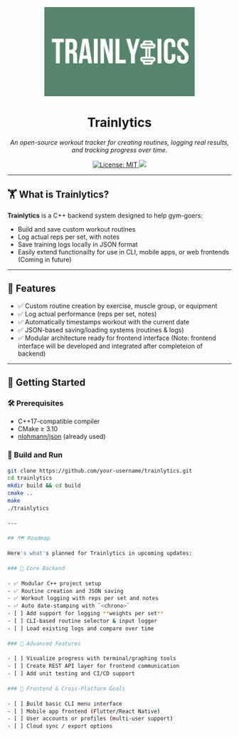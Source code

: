 <p align="center">
    <img src="assets/Trainlytics_Logo.jpg" alt="Trainlytics Logo" width="338"/>
</p>

<h1 align="center">Trainlytics</h1>
<p align="center"><em>
An open-source workout tracker for creating routines, logging real results, and tracking progress over time.
</em></p>

<p align="center">
  <a href="https://github.com/noahlacour/trainlytics/blob/main/LICENSE">
    <img src="https://img.shields.io/github/license/noahlacour/trainlytics" alt="License: MIT">
  </a>
  <a href="https://github.com/noahlacour/trainlytics/stargazers">
    <img src="https://img.shields.io/github/stars/noahlacour/trainlytics?style=social">
  </a>
</p>


---

## 🏋️ What is Trainlytics?

**Trainlytics** is a C++ backend system designed to help gym-goers:
- Build and save custom workout routines
- Log actual reps per set, with notes
- Save training logs locally in JSON format
- Easily extend functionailty for use in CLI, mobile apps, or web frontends (Coming in future)


---

## 🔧 Features

- ✅ Custom routine creation by exercise, muscle group, or equipment
- ✅ Log actual performance (reps per set, notes)
- ✅ Automatically timestamps workout with the current date
- ✅ JSON-based saving/loading systems (routines & logs)
- ✅ Modular architecture ready for frontend interface (Note: frontend interface will be developed and integrated after completeion of backend)

---

## 🚀 Getting Started

### 🛠 Prerequisites

- C++17-compatible compiler
- CMake ≥ 3.10
- [nlohmann/json](https://github.com/nlohmann/json) (already used)

### 🧪 Build and Run

```bash
git clone https://github.com/your-username/trainlytics.git
cd trainlytics
mkdir build && cd build
cmake ..
make
./trainlytics

---

## 🗺️ Roadmap

Here's what's planned for Trainlytics in upcoming updates:

### 🔹 Core Backend

- ✅ Modular C++ project setup
- ✅ Routine creation and JSON saving
- ✅ Workout logging with reps per set and notes
- ✅ Auto date-stamping with `<chrono>`
- [ ] Add support for logging **weights per set**
- [ ] CLI-based routine selector & input logger
- [ ] Load existing logs and compare over time

### 🔹 Advanced Features

- [ ] Visualize progress with terminal/graphing tools
- [ ] Create REST API layer for frontend communication
- [ ] Add unit testing and CI/CD support

### 🔹 Frontend & Cross-Platform Goals

- [ ] Build basic CLI menu interface
- [ ] Mobile app frontend (Flutter/React Native)
- [ ] User accounts or profiles (multi-user support)
- [ ] Cloud sync / export options



